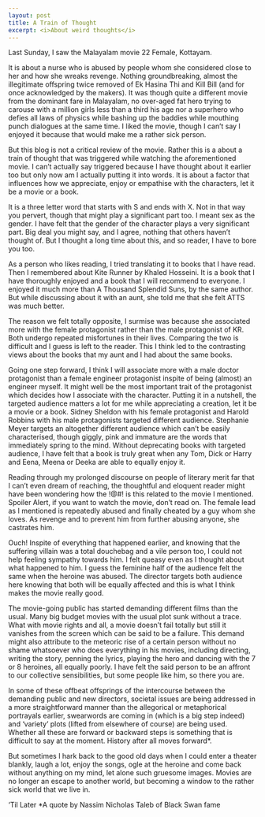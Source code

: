 ```yaml
---
layout: post
title: A Train of Thought
excerpt: <i>About weird thoughts</i>
---
```


Last Sunday, I saw the Malayalam movie 22 Female, Kottayam. 

It is about a nurse who is abused by people whom she considered close to her and how she wreaks revenge. Nothing groundbreaking, almost 
the illegitimate offspring twice removed of Ek Hasina Thi and Kill Bill (and for once acknowledged by the makers). It was though quite a 
different movie from the dominant fare in Malayalam, no over-aged fat hero trying to carouse with a million girls less than a third his 
age nor a superhero who defies all laws of physics while bashing up the baddies while mouthing punch dialogues at the same time. I liked 
the movie, though I can’t say I enjoyed it because that would make me a rather sick person.

But this blog is not a critical review of the movie. Rather this is a about a train of thought that was triggered while watching the 
aforementioned movie. I can’t actually say triggered because I have thought about it earlier too but only now am I actually putting it 
into words. It is about a factor that influences how we appreciate, enjoy or empathise with the characters, let it be a movie or a book.

It is a three letter word that starts with S and ends with X. Not in that way you pervert, though that might play a significant part too.
I meant sex as the gender. I have felt that the gender of the character plays a very significant part. Big deal you might say, and I agree,
nothing that others haven’t thought of. But I thought a long time about this, and so reader, I have to bore you too.

As a person who likes reading, I tried translating it to books that I have read. Then I remembered about Kite Runner by Khaled Hosseini.
It is a book that I have thoroughly enjoyed and a book that I will recommend to everyone. I enjoyed it much more than A Thousand Splendid
Suns, by the same author. But while discussing about it with an aunt, she told me that she felt ATTS was much better. 

The reason we felt totally opposite, I surmise was because she associated more with the female protagonist rather than the male 
protagonist of KR. Both undergo repeated misfortunes in their lives. Comparing the two is difficult and I guess is left to the reader. 
This I think led to the contrasting views about the books that my aunt and I had about the same books.

Going one step forward, I think I will associate more with a male doctor protagonist than a female engineer protagonist inspite of being 
(almost) an engineer myself. It might well be the most important trait of the protagonist which decides how I associate with the character.
Putting it in a nutshell, the targeted audience matters a lot for me while appreciating a creation, let it be a movie or a book. 
Sidney Sheldon with his female protagonist and Harold Robbins with his male protagonists targeted different audience. Stephanie Meyer 
targets an altogether different audience which can’t be easily characterised, though giggly, pink and immature are the words that 
immediately spring to the mind. Without deprecating books with targeted audience, I have felt that a book is truly great when any Tom, 
Dick or Harry and Eena, Meena or Deeka are able to equally enjoy it.

Reading through my prolonged discourse on people of literary merit far that I can’t even dream of reaching, the thoughtful and eloquent 
reader might have been wondering how the !@#! is this related to the movie I mentioned. Spoiler Alert, if you want to watch the movie, 
don’t read on. The female lead as I mentioned is repeatedly abused and finally cheated by a guy whom she loves. As revenge and to
prevent him from further abusing anyone, she castrates him.

Ouch! Inspite of everything that happened earlier, and knowing that the suffering villain was a total douchebag and a vile person too, 
I could not help feeling sympathy towards him. I felt queasy even as I thought about what happened to him. I guess the feminine half of 
the audience felt the same when the heroine was abused. The director targets both audience here knowing that both will be equally 
affected and this is what I think makes the movie really good.

The movie-going public has started demanding different films than the usual. Many big budget movies with the usual plot sunk without a 
trace. What with movie rights and all, a movie doesn’t fail totally but still it vanishes from the screen which can be said to be a 
failure. This demand might also attribute to the meteoric rise of a certain person without no shame whatsoever who does everything in
his movies, including directing, writing the story, penning the lyrics, playing the hero and dancing with the 7 or 8 heroines, all 
equally poorly. I have felt the said person to be an affront to our collective sensibilities, but some people like him, so there you 
are.

In some of these offbeat offsprings of the intercourse between the demanding public and new directors, societal issues are being 
addressed in a more straightforward manner than the allegorical or metaphorical portrayals earlier, swearwords are coming in (which is
a big step indeed) and ‘variety’ plots (lifted from elsewhere of course) are being used. Whether all these are forward or backward 
steps is something that is difficult to say at the moment. History after all moves forward*.

But sometimes I hark back to the good old days when I could enter a theater blankly, laugh a lot, enjoy the songs, ogle at the heroine
and come back without anything on my mind, let alone such gruesome images. Movies are no longer an escape to another world, but becoming
a window to the rather sick world that we live in.

‘Til Later
*A quote by Nassim Nicholas Taleb of Black Swan fame
